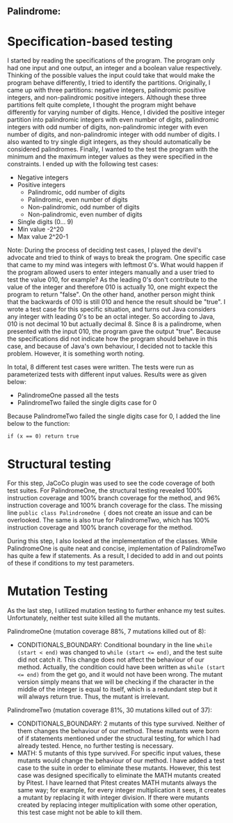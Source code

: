 ## Palindrome:

# Specification-based testing
I started by reading the specifications of the program. The program only had one input and one output, an integer and a boolean value respectively. Thinking of the possible values the input could take that would make the program behave differently, I tried to identify the partitions. Originally, I came up with three partitions: negative integers, palindromic positive integers, and non-palindromic positive integers. Although these three partitions felt quite complete, I thought the program might behave differently for varying number of digits. Hence, I divided the positive integer partition into palindromic integers with even number of digits, palindromic integers with odd number of digits, non-palindromic integer with even number of digits, and non-palindromic integer with odd number of digits. I also wanted to try single digit integers, as they should automatically be considered palindromes. Finally, I wanted to the test the program with the minimum and the maximum integer values as they were specified in the constraints. I ended up with the following test cases:
- Negative integers
- Positive integers
	- Palindromic, odd number of digits
	- Palindromic, even number of digits
	- Non-palindromic, odd number of digits
	- Non-palindromic, even number of digits
- Single digits (0... 9)
- Min value -2^20
- Max value 2^20-1

Note: During the process of deciding test cases, I played the devil's advocate and tried to think of ways to break the program. One specific case that came to my mind was integers with leftmost 0's. What would happen if the program allowed users to enter integers manually and a user tried to test the value 010, for example? As the leading 0's don't contribute to the value of the integer and therefore 010 is actually 10, one might expect the program to return "false". On the other hand, another person might think that the backwards of 010 is still 010 and hence the result should be "true". I wrote a test case for this specific situation, and turns out Java considers any integer with leading 0's to be an octal integer. So according to Java, 010 is not decimal 10 but actually decimal 8. Since 8 is a palindrome, when presented with the input 010, the program gave the output "true". Because the specifications did not indicate how the program should behave in this case, and because of Java's own behaviour, I decided not to tackle this problem. However, it is something worth noting.

In total, 8 different test cases were written. The tests were run as parameterized tests with different input values. Results were as given below:
- PalindromeOne passed all the tests
- PalindromeTwo failed the single digits case for 0

Because PalindromeTwo failed the single digits case for 0, I added the line below to the function:
```
if (x == 0) return true
```

# Structural testing
For this step, JaCoCo plugin was used to see the code coverage of both test suites. For PalindromeOne, the structural testing revealed 100% instruction coverage and 100% branch coverage for the method, and 96% instruction coverage and 100% branch coverage for the class. The missing line 
```public class PalindromeOne {```
 does not create an issue and can be overlooked. The same is also true for PalindromeTwo, which has 100% instruction coverage and 100% branch coverage for the method.

During this step, I also looked at the implementation of the classes. While PalindromeOne is quite neat and concise, implementation of PalindromeTwo has quite a few if statements. As a result, I decided to add in and out points of these if conditions to my test parameters.

# Mutation Testing
As the last step, I utilized mutation testing to further enhance my test suites. Unfortunately, neither test suite killed all the mutants.

PalindromeOne (mutation coverage 88%, 7 mutations killed out of 8):
- CONDITIONALS_BOUNDARY: Conditional boundary in the line ```while (start < end)``` was changed to ```while (start <= end)```, and the test suite did not catch it. This change does not affect the behaviour of our method. Actually, the condition could have been written as ```while (start <= end)``` from the get go, and it would not have been wrong. The mutant version simply means that we will be checking if the character in the middle of the integer is equal to itself, which is a redundant step but it will always return true. Thus, the mutant is irrelevant.
  
PalindromeTwo (mutation coverage 81%, 30 mutations killed out of 37):
- CONDITIONALS_BOUNDARY: 2 mutants of this type survived. Neither of them changes the behaviour of our method. These mutants were born of if statements mentioned under the structural testing, for which I had already tested. Hence, no further testing is necessary.
- MATH: 5 mutants of this type survived. For specific input values, these mutants would change the behaviour of our method. I have added a test case to the suite in order to eliminate these mutants. However, this test case was designed specifically to eliminate the MATH mutants created by Pitest. I have learned that Pitest creates MATH mutants always the same way; for example, for every integer multiplication it sees, it creates a mutant by replacing it with integer division. If there were mutants created by replacing integer multiplication with some other operation, this test case might not be able to kill them.

